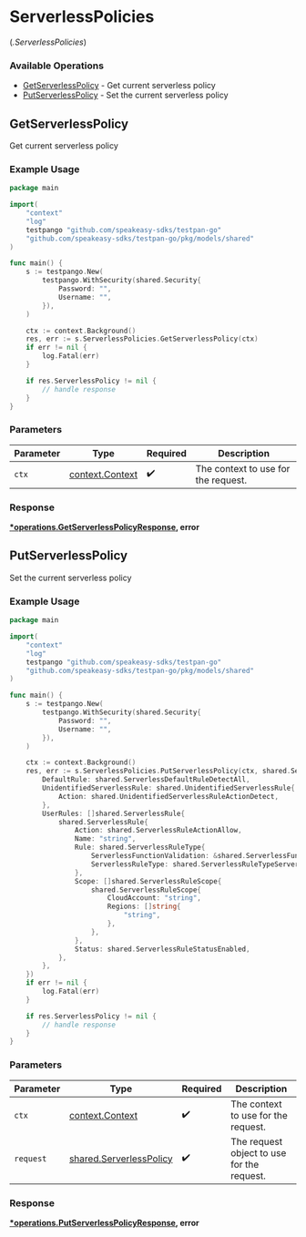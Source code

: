 # ServerlessPolicies
(*.ServerlessPolicies*)

### Available Operations

* [GetServerlessPolicy](#getserverlesspolicy) - Get current serverless policy
* [PutServerlessPolicy](#putserverlesspolicy) - Set the current serverless policy

## GetServerlessPolicy

Get current serverless policy

### Example Usage

```go
package main

import(
	"context"
	"log"
	testpango "github.com/speakeasy-sdks/testpan-go"
	"github.com/speakeasy-sdks/testpan-go/pkg/models/shared"
)

func main() {
    s := testpango.New(
        testpango.WithSecurity(shared.Security{
            Password: "",
            Username: "",
        }),
    )

    ctx := context.Background()
    res, err := s.ServerlessPolicies.GetServerlessPolicy(ctx)
    if err != nil {
        log.Fatal(err)
    }

    if res.ServerlessPolicy != nil {
        // handle response
    }
}
```

### Parameters

| Parameter                                             | Type                                                  | Required                                              | Description                                           |
| ----------------------------------------------------- | ----------------------------------------------------- | ----------------------------------------------------- | ----------------------------------------------------- |
| `ctx`                                                 | [context.Context](https://pkg.go.dev/context#Context) | :heavy_check_mark:                                    | The context to use for the request.                   |


### Response

**[*operations.GetServerlessPolicyResponse](../../models/operations/getserverlesspolicyresponse.md), error**


## PutServerlessPolicy

Set the current serverless policy

### Example Usage

```go
package main

import(
	"context"
	"log"
	testpango "github.com/speakeasy-sdks/testpan-go"
	"github.com/speakeasy-sdks/testpan-go/pkg/models/shared"
)

func main() {
    s := testpango.New(
        testpango.WithSecurity(shared.Security{
            Password: "",
            Username: "",
        }),
    )

    ctx := context.Background()
    res, err := s.ServerlessPolicies.PutServerlessPolicy(ctx, shared.ServerlessPolicy{
        DefaultRule: shared.ServerlessDefaultRuleDetectAll,
        UnidentifiedServerlessRule: shared.UnidentifiedServerlessRule{
            Action: shared.UnidentifiedServerlessRuleActionDetect,
        },
        UserRules: []shared.ServerlessRule{
            shared.ServerlessRule{
                Action: shared.ServerlessRuleActionAllow,
                Name: "string",
                Rule: shared.ServerlessRuleType{
                    ServerlessFunctionValidation: &shared.ServerlessFunctionValidation{},
                    ServerlessRuleType: shared.ServerlessRuleTypeServerlessRuleTypeFunctionNameServerlessRuleType,
                },
                Scope: []shared.ServerlessRuleScope{
                    shared.ServerlessRuleScope{
                        CloudAccount: "string",
                        Regions: []string{
                            "string",
                        },
                    },
                },
                Status: shared.ServerlessRuleStatusEnabled,
            },
        },
    })
    if err != nil {
        log.Fatal(err)
    }

    if res.ServerlessPolicy != nil {
        // handle response
    }
}
```

### Parameters

| Parameter                                                          | Type                                                               | Required                                                           | Description                                                        |
| ------------------------------------------------------------------ | ------------------------------------------------------------------ | ------------------------------------------------------------------ | ------------------------------------------------------------------ |
| `ctx`                                                              | [context.Context](https://pkg.go.dev/context#Context)              | :heavy_check_mark:                                                 | The context to use for the request.                                |
| `request`                                                          | [shared.ServerlessPolicy](../../models/shared/serverlesspolicy.md) | :heavy_check_mark:                                                 | The request object to use for the request.                         |


### Response

**[*operations.PutServerlessPolicyResponse](../../models/operations/putserverlesspolicyresponse.md), error**

